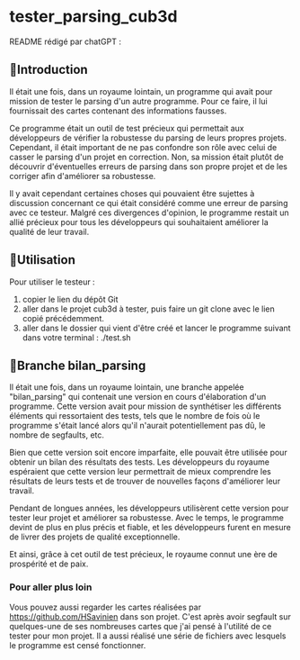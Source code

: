 # tester_parsing_cub3d

README rédigé par chatGPT :

## 🚠Introduction
Il était une fois, dans un royaume lointain, un programme qui avait pour mission de tester le parsing d'un autre programme. Pour ce faire, il lui fournissait des cartes contenant des informations fausses.

Ce programme était un outil de test précieux qui permettait aux développeurs de vérifier la robustesse du parsing de leurs propres projets. Cependant, il était important de ne pas confondre son rôle avec celui de casser le parsing d'un projet en correction. Non, sa mission était plutôt de découvrir d'éventuelles erreurs de parsing dans son propre projet et de les corriger afin d'améliorer sa robustesse.

Il y avait cependant certaines choses qui pouvaient être sujettes à discussion concernant ce qui était considéré comme une erreur de parsing avec ce testeur. Malgré ces divergences d'opinion, le programme restait un allié précieux pour tous les développeurs qui souhaitaient améliorer la qualité de leur travail.

## 🛀Utilisation
Pour utiliser le testeur :
1) copier le lien du dépôt Git
2) aller dans le projet cub3d à tester, puis faire un git clone avec le lien copié précédemment.
3) aller dans le dossier qui vient d'être créé et lancer le programme suivant dans votre terminal : ./test.sh

## 🎁Branche bilan_parsing
Il était une fois, dans un royaume lointain, une branche appelée "bilan_parsing" qui contenait une version en cours d'élaboration d'un programme. Cette version avait pour mission de synthétiser les différents éléments qui ressortaient des tests, tels que le nombre de fois où le programme s'était lancé alors qu'il n'aurait potentiellement pas dû, le nombre de segfaults, etc.

Bien que cette version soit encore imparfaite, elle pouvait être utilisée pour obtenir un bilan des résultats des tests. Les développeurs du royaume espéraient que cette version leur permettrait de mieux comprendre les résultats de leurs tests et de trouver de nouvelles façons d'améliorer leur travail.

Pendant de longues années, les développeurs utilisèrent cette version pour tester leur projet et améliorer sa robustesse. Avec le temps, le programme devint de plus en plus précis et fiable, et les développeurs furent en mesure de livrer des projets de qualité exceptionnelle.

Et ainsi, grâce à cet outil de test précieux, le royaume connut une ère de prospérité et de paix.

### Pour aller plus loin
Vous pouvez aussi regarder les cartes réalisées par https://github.com/HSavinien dans son projet. C'est après avoir segfault sur quelques-une de ses nombreuses cartes que j'ai pensé à l'utilité de ce tester pour mon projet. Il a aussi réalisé une série de fichiers avec lesquels le programme est censé fonctionner.
